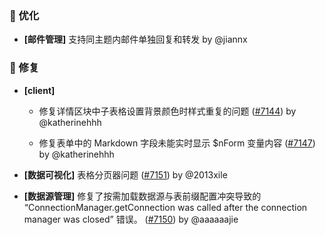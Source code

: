 ### 🚀 优化

- **[邮件管理]** 支持同主题内邮件单独回复和转发 by @jiannx

### 🐛 修复

- **[client]**
  - 修复详情区块中子表格设置背景颜色时样式重复的问题 ([#7144](https://github.com/nocobase/nocobase/pull/7144)) by @katherinehhh

  - 修复表单中的 Markdown 字段未能实时显示 $nForm 变量内容 ([#7147](https://github.com/nocobase/nocobase/pull/7147)) by @katherinehhh

- **[数据可视化]** 表格分页器问题 ([#7151](https://github.com/nocobase/nocobase/pull/7151)) by @2013xile

- **[数据源管理]** 修复了按需加载数据源与表前缀配置冲突导致的 “ConnectionManager.getConnection was called after the connection manager was closed” 错误。 ([#7150](https://github.com/nocobase/nocobase/pull/7150)) by @aaaaaajie

